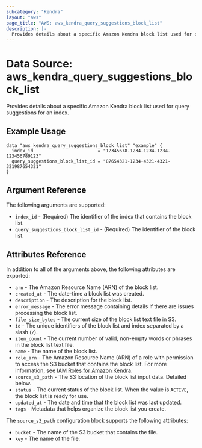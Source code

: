 ```yaml
---
subcategory: "Kendra"
layout: "aws"
page_title: "AWS: aws_kendra_query_suggestions_block_list"
description: |-
  Provides details about a specific Amazon Kendra block list used for query suggestions for an index.
---
```


# Data Source: aws_kendra_query_suggestions_block_list

Provides details about a specific Amazon Kendra block list used for query suggestions for an index.

## Example Usage

```hcl
data "aws_kendra_query_suggestions_block_list" "example" {
  index_id                        = "12345678-1234-1234-1234-123456789123"
  query_suggestions_block_list_id = "87654321-1234-4321-4321-321987654321"
}
```

## Argument Reference

The following arguments are supported:

* `index_id` - (Required) The identifier of the index that contains the block list.
* `query_suggestions_block_list_id` - (Required) The identifier of the block list.

## Attributes Reference

In addition to all of the arguments above, the following attributes are exported:

* `arn` - The Amazon Resource Name (ARN) of the block list.
* `created_at` - The date-time a block list was created.
* `description` - The description for the block list.
* `error_message` - The error message containing details if there are issues processing the block list.
* `file_size_bytes` - The current size of the block list text file in S3.
* `id` - The unique identifiers of the block list and index separated by a slash (`/`).
* `item_count` - The current number of valid, non-empty words or phrases in the block list text file.
* `name` - The name of the block list.
* `role_arn` - The Amazon Resource Name (ARN) of a role with permission to access the S3 bucket that contains the block list. For more information, see [IAM Roles for Amazon Kendra](https://docs.aws.amazon.com/kendra/latest/dg/iam-roles.html).
* `source_s3_path` - The S3 location of the block list input data. Detailed below.
* `status` - The current status of the block list. When the value is `ACTIVE`, the block list is ready for use.
* `updated_at` - The date and time that the block list was last updated.
* `tags` - Metadata that helps organize the block list you create.

The `source_s3_path` configuration block supports the following attributes:

* `bucket` - The name of the S3 bucket that contains the file.
* `key` - The name of the file.

